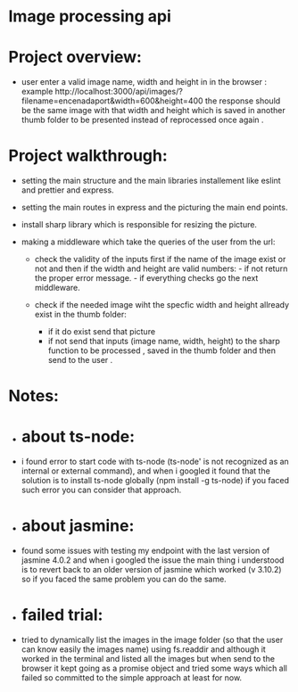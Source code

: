 # Image processing api

# Project overview:

- user enter a valid image name, width and height in in the browser :
  example http://localhost:3000/api/images/?filename=encenadaport&width=600&height=400
  the response should be the same image with that width and height which is saved in
  another thumb folder to be presented instead of reprocessed once again .

# Project walkthrough:

- setting the main structure and the main libraries installement like eslint and prettier
  and express.

- setting the main routes in express and the picturing the main end points.

- install sharp library which is responsible for resizing the picture.

- making a middleware which take the queries of the user from the url:

  - check the validity of the inputs first if the name of the image
    exist or not and then if the width and height are valid numbers: - if not return the proper error message. - if everything checks go the next middleware.

  - check if the needed image wiht the specfic width and height allready exist in the thumb folder:
    - if it do exist send that picture
    - if not send that inputs (image name, width, height) to the sharp function to be processed ,
      saved in the thumb folder and then send to the user .

# Notes:

- # about ts-node:
- i found error to start code with ts-node (ts-node' is not recognized as an internal or external command),
  and when i googled it found that the solution is to install ts-node globally (npm install -g ts-node) if you
  faced such error you can consider that approach.

- # about jasmine:
- found some issues with testing my endpoint with the last version of jasmine 4.0.2 and when i googled the issue
  the main thing i understood is to revert back to an older version of jasmine which worked (v 3.10.2) so if you faced the same
  problem you can do the same.

- # failed trial:
- tried to dynamically list the images in the image folder (so that the user can know easily the images name) using fs.readdir and
  although it worked in the terminal and listed all the images but when send to the browser it kept going as a promise object and
  tried some ways which all failed so committed to the simple approach at least for now.

